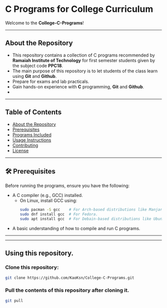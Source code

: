 # C Programs for College Curriculum  

Welcome to the **College-C-Programs**! 

---

## About the Repository  

- This repository contains a collection of C programs recommended by **Ramaiah Institute of Technology** for first semester students given by the subject code **PPC18**.
- The main purpose of this repository is to let students of the class learn using **Git** and **Github**. 
- Prepare for exams and lab practicals.
- Gain hands-on experience with **C** programming, **Git** and **Github**.
- 
---

## Table of Contents  

- [About the Repository](#about-the-repository)  
- [Prerequisites](#Prerequisites)  
- [Programs Included](#programs-included)  
- [Usage Instructions](#usage-instructions)  
- [Contributing](#contributing)
- [License](#license)  

---

## 🛠 Prerequisites  

Before running the programs, ensure you have the following:  
- A C compiler (e.g., GCC) installed.  
  - On Linux, install GCC using:  
    ```bash  
    sudo pacman -S gcc    # For Arch-based distributions like Manjaro
    sudo dnf install gcc  # For Fedora.
    sudo apt install gcc  # For Debain-based distributions like Ubuntu, POP OS.
    ```  
- A basic understanding of how to compile and run C programs.  

---

---

## Using this repository.

### Clone this repository:

```bash
git clone https://github.com/KaoKsn/College-C-Programs.git
```
### Pull the contents of this repository after cloning it.
```bash
git pull 
```


